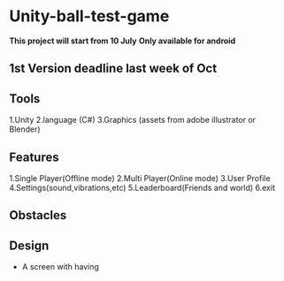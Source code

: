 # Unity-ball-test-game

**This project will start from 10 July**
**Only available for android**

## **1st Version deadline last week of Oct**

## Tools
1.Unity
2.language (C#)
3.Graphics (assets from adobe illustrator or Blender)

## Features
1.Single Player(Offline mode)
2.Multi Player(Online mode)
3.User Profile
4.Settings(sound,vibrations,etc)
5.Leaderboard(Friends and world)
6.exit

Obstacles
---------


## Design
- A screen with having